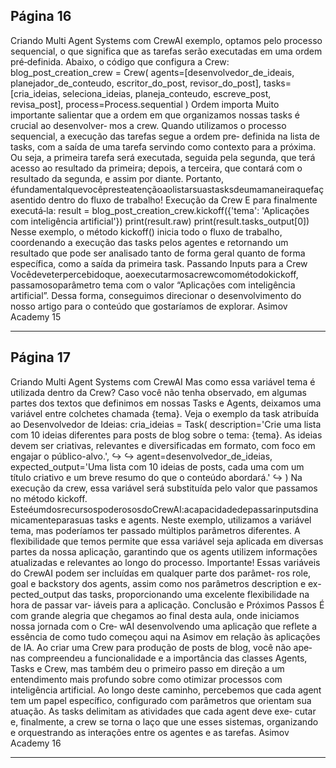 ## Página 16

Criando Multi Agent Systems com CrewAI
exemplo, optamos pelo processo sequencial, o que significa que as tarefas serão executadas em uma
ordem pré‑definida.
Abaixo, o código que configura a Crew:
blog_post_creation_crew = Crew(
agents=[desenvolvedor_de_ideais, planejador_de_conteudo, escritor_do_post, revisor_do_post],
tasks=[cria_ideias, seleciona_ideias, planeja_conteudo, escreve_post, revisa_post],
process=Process.sequential
)
Ordem importa
Muito importante salientar que a ordem em que organizamos nossas tasks é crucial ao desenvolver‑
mos a crew. Quando utilizamos o processo sequencial, a execução das tarefas segue a ordem pre‑
definida na lista de tasks, com a saída de uma tarefa servindo como contexto para a próxima.
Ou seja, a primeira tarefa será executada, seguida pela segunda, que terá acesso ao resultado da
primeira; depois, a terceira, que contará com o resultado da segunda, e assim por diante.
Portanto, éfundamentalquevocêpresteatençãoaolistarsuastasksdeumamaneiraquefaçasentido
dentro do fluxo de trabalho!
Execução da Crew
E para finalmente executá‑la:
result = blog_post_creation_crew.kickoff({'tema': 'Aplicações com inteligência artificial'})
print(result.raw)
print(result.tasks_output[0])
Nesse exemplo, o método kickoff() inicia todo o fluxo de trabalho, coordenando a execução das
tasks pelos agentes e retornando um resultado que pode ser analisado tanto de forma geral quanto
de forma específica, como a saída da primeira task.
Passando Inputs para a Crew
Vocêdeveterpercebidoque, aoexecutarmosacrewcomométodokickoff, passamosoparâmetro
tema com o valor “Aplicações com inteligência artificial”. Dessa forma, conseguimos direcionar o
desenvolvimento do nosso artigo para o conteúdo que gostaríamos de explorar.
Asimov Academy
15


---
## Página 17

Criando Multi Agent Systems com CrewAI
Mas como essa variável tema é utilizada dentro da Crew? Caso você não tenha observado, em
algumas partes dos textos que definimos em nossas Tasks e Agents, deixamos uma variável entre
colchetes chamada {tema}.
Veja o exemplo da task atribuída ao Desenvolvedor de Ideias:
cria_ideias = Task(
description='Crie uma lista com 10 ideias diferentes para posts de blog sobre o tema: {tema}.
As ideias devem ser criativas, relevantes e diversificadas em formato, com foco em engajar
o público-alvo.',
↪
↪
agent=desenvolvedor_de_ideias,
expected_output='Uma lista com 10 ideias de posts, cada uma com um título criativo e um breve
resumo do que o conteúdo abordará.'
↪
)
Na execução da crew, essa variável será substituída pelo valor que passamos no método kickoff.
EsteéumdosrecursospoderososdoCrewAI:acapacidadedepassarinputsdinamicamenteparasuas
tasks e agents. Neste exemplo, utilizamos a variável tema, mas poderíamos ter passado múltiplos
parâmetros diferentes. A flexibilidade que temos permite que essa variável seja aplicada em diversas
partes da nossa aplicação, garantindo que os agents utilizem informações atualizadas e relevantes
ao longo do processo.
Importante! Essas variáveis do CrewAI podem ser incluídas em qualquer parte dos parâmet‑
ros role, goal e backstory dos agents, assim como nos parâmetros description e ex-
pected_output das tasks, proporcionando uma excelente flexibilidade na hora de passar var‑
iáveis para a aplicação.
Conclusão e Próximos Passos
É com grande alegria que chegamos ao final desta aula, onde iniciamos nossa jornada com o Cre‑
wAI desenvolvendo uma aplicação que reflete a essência de como tudo começou aqui na Asimov
em relação às aplicações de IA. Ao criar uma Crew para produção de posts de blog, você não ape‑
nas compreendeu a funcionalidade e a importância das classes Agents, Tasks e Crew, mas também
deu o primeiro passo em direção a um entendimento mais profundo sobre como otimizar processos
com inteligência artificial.
Ao longo deste caminho, percebemos que cada agent tem um papel específico, configurado com
parâmetros que orientam sua atuação. As tasks delimitam as atividades que cada agent deve exe‑
cutar e, finalmente, a crew se torna o laço que une esses sistemas, organizando e orquestrando as
interações entre os agentes e as tarefas.
Asimov Academy
16


---